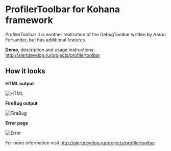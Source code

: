 ProfilerToolbar for Kohana framework
===============
ProfilerToolbar it is another realization of the DebugToolbar written by Aaron Forsander, but has additional features.

**Demo**, description and usage instructions: http://alertdevelop.ru/projects/profilertoolbar

How it looks
-----

**HTML output**

![HTML](https://cloud.githubusercontent.com/assets/217868/11569597/d89af60c-9a03-11e5-8298-36274e152679.png)

**FireBug output**

![FireBug](https://cloud.githubusercontent.com/assets/217868/11569590/ccf713a8-9a03-11e5-97f7-42fa11022706.png)

**Error page**

![Error](https://cloud.githubusercontent.com/assets/217868/11569579/bc9494f4-9a03-11e5-91aa-2fffa81cf5de.png)


For more information visit http://alertdevelop.ru/projects/profilertoolbar
